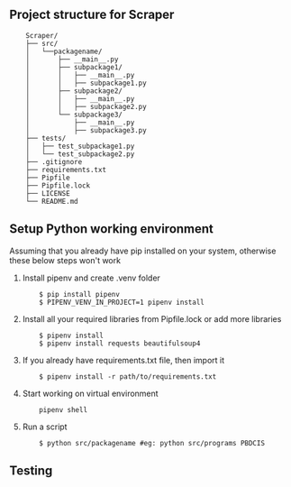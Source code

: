 ## Project structure for Scraper

```
    Scraper/
    ├── src/
    │   └──packagename/
    │       ├── __main__.py
    │       ├── subpackage1/
    │       │   ├── __main__.py
    │       │   ├── subpackage1.py
    │       ├── subpackage2/
    │       │   ├── __main__.py
    │       │   ├── subpackage2.py
    │       └── subpackage3/
    │           ├── __main__.py
    │           ├── subpackage3.py
    ├── tests/
    │   ├── test_subpackage1.py
    │   └── test_subpackage2.py
    ├── .gitignore
    ├── requirements.txt
    ├── Pipfile
    ├── Pipfile.lock
    ├── LICENSE
    └── README.md
```
## Setup Python working environment

Assuming that you already have pip installed on your system, otherwise these below steps won't work
	
1. Install pipenv and create .venv folder
	```
		$ pip install pipenv
		$ PIPENV_VENV_IN_PROJECT=1 pipenv install
	```
2. Install all your required libraries from Pipfile.lock or add more libraries

	```
	    $ pipenv install
	    $ pipenv install requests beautifulsoup4
	```
3. If you already have requirements.txt file, then import it 
	```
		$ pipenv install -r path/to/requirements.txt
	```

4. Start working on virtual environment
	```
		pipenv shell
	```
5. Run a script
	```
		$ python src/packagename #eg: python src/programs PBDCIS
	```
## Testing
